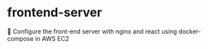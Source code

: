 # frontend-server
🎁  Configure the front-end server with nginx and react using docker-compose in AWS EC2
